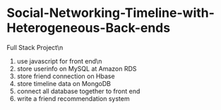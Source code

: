 # Social-Networking-Timeline-with-Heterogeneous-Back-ends
Full Stack Project\n
1. use javascript for front end\n
2. store userinfo on MySQL at Amazon RDS
3. store friend connection on Hbase
4. store timeline data on MongoDB
5. connect all database together to front end
5. write a friend recommendation system
